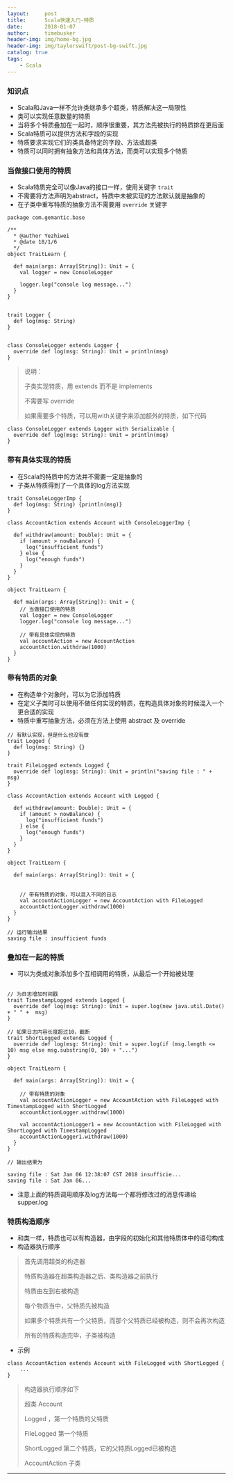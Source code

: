 ```yaml
---
layout:     post
title:      Scala快速入门-特质
date:       2018-01-07
author:     timebusker
header-img: img/home-bg.jpg
header-img: img/taylorswift/post-bg-swift.jpg
catalog: true
tags:
    - Scala
---
```


### 知识点

* Scala和Java一样不允许类继承多个超类，特质解决这一局限性
* 类可以实现任意数量的特质
* 当将多个特质叠加在一起时，顺序很重要，其方法先被执行的特质排在更后面
* Scala特质可以提供方法和字段的实现
* 特质要求实现它们的类具备特定的字段、方法或超类
* 特质可以同时拥有抽象方法和具体方法，而类可以实现多个特质

### 当做接口使用的特质

* Scala特质完全可以像Java的接口一样，使用关键字 `trait`
* 不需要将方法声明为abstract，特质中未被实现的方法默认就是抽象的
* 在子类中重写特质的抽象方法不需要用 `override` 关键字

```
package com.gemantic.base

/**
  * @author Yezhiwei
  * @date 18/1/6
  */
object TraitLearn {

  def main(args: Array[String]): Unit = {
    val logger = new ConsoleLogger

    logger.log("console log message...")
  }
}


trait Logger {
  def log(msg: String)
}


class ConsoleLogger extends Logger {
  override def log(msg: String): Unit = println(msg)
}
```

> 说明：
> 
> 子类实现特质，用 extends 而不是 implements
> 
> 不需要写 override 
> 
> 如果需要多个特质，可以用with关键字来添加额外的特质，如下代码

```
class ConsoleLogger extends Logger with Serializable {
  override def log(msg: String): Unit = println(msg)
}
```

### 带有具体实现的特质

* 在Scala的特质中的方法并不需要一定是抽象的
* 子类从特质得到了一个具体的log方法实现

```
trait ConsoleLoggerImp {
  def log(msg: String) {println(msg)}
}

class AccountAction extends Account with ConsoleLoggerImp {

  def withdraw(amount: Double): Unit = {
    if (amount > nowBalance) {
      log("insufficient funds")
    } else {
      log("enough funds")
    }
  }
}

object TraitLearn {

  def main(args: Array[String]): Unit = {
    // 当做接口使用的特质
    val logger = new ConsoleLogger
    logger.log("console log message...")

    // 带有具体实现的特质
    val accountAction = new AccountAction
    accountAction.withdraw(1000)
  }
}

```

### 带有特质的对象

* 在构造单个对象时，可以为它添加特质
* 在定义子类时可以使用不做任何实现的特质，在构造具体对象的时候混入一个更合适的实现
* 特质中重写抽象方法，必须在方法上使用 abstract 及 override

```
// 有默认实现，但是什么也没有做
trait Logged {
  def log(msg: String) {}
}

trait FileLogged extends Logged {
  override def log(msg: String): Unit = println("saving file : " + msg)
}

class AccountAction extends Account with Logged {

  def withdraw(amount: Double): Unit = {
    if (amount > nowBalance) {
      log("insufficient funds")
    } else {
      log("enough funds")
    }
  }
}

object TraitLearn {

  def main(args: Array[String]): Unit = {
    

    // 带有特质的对象，可以混入不同的日志
    val accountActionLogger = new AccountAction with FileLogged
    accountActionLogger.withdraw(1000)
  }
}

// 运行输出结果
saving file : insufficient funds
```

### 叠加在一起的特质

* 可以为类或对象添加多个互相调用的特质，从最后一个开始被处理

```

// 为日志增加时间戳
trait TimestampLogged extends Logged {
  override def log(msg: String): Unit = super.log(new java.util.Date() + " " +  msg)
}

// 如果日志内容长度超过10，截断
trait ShortLogged extends Logged {
  override def log(msg: String): Unit = super.log(if (msg.length <= 10) msg else msg.substring(0, 10) + "...")
}

object TraitLearn {

  def main(args: Array[String]): Unit = {

    // 带有特质的对象
    val accountActionLogger = new AccountAction with FileLogged with TimestampLogged with ShortLogged
    accountActionLogger.withdraw(1000)
    
    val accountActionLogger1 = new AccountAction with FileLogged with ShortLogged with TimestampLogged
    accountActionLogger1.withdraw(1000)
  }
}

// 输出结果为

saving file : Sat Jan 06 12:38:07 CST 2018 insufficie...
saving file : Sat Jan 06...

```

* 注意上面的特质调用顺序及log方法每一个都将修改过的消息传递给supper.log

### 特质构造顺序

* 和类一样，特质也可以有构造器，由字段的初始化和其他特质体中的语句构成
* 构造器执行顺序

> 首先调用超类的构造器
> 
> 特质构造器在超类构造器之后、类构造器之前执行
> 
> 特质由左到右被构造
> 
> 每个物质当中，父特质先被构造
> 
> 如果多个特质共有一个父特质，而那个父特质已经被构造，则不会再次构造
> 
> 所有的特质构造完毕，子类被构造

* 示例

```
class AccountAction extends Account with FileLogged with ShortLogged {
	...
}

```

> 构造器执行顺序如下
> 
> 超类 Account
> 
> Logged ，第一个特质的父特质
> 
> FileLogged 第一个特质
> 
> ShortLogged 第二个特质，它的父特质Logged已被构造
> 
> AccountAction 子类



***






